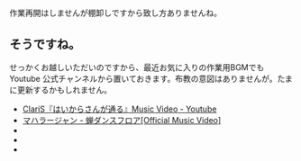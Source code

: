# 

作業再開はしませんが棚卸しですから致し方ありませんね。

## そうですね。

せっかくお越しいただいのですから、最近お気に入りの作業用BGMでも Youtube 公式チャンネルから置いておきます。布教の意図はありませんが。たまに更新するかもしれません。

* [ClariS『はいからさんが通る』Music Video - Youtube](http://youtube.com/watch?v=kCKEjcFMpYY)
* [マハラージャン - 蝉ダンスフロア[Official Music Video]](http://youtube.com/watch?ｖ=unnhf7gnC1s)
* [](http://youtube.com/watch?v=)
* [](http://youtube.com/watch?v=)
* [](http://youtube.com/watch?v=)
